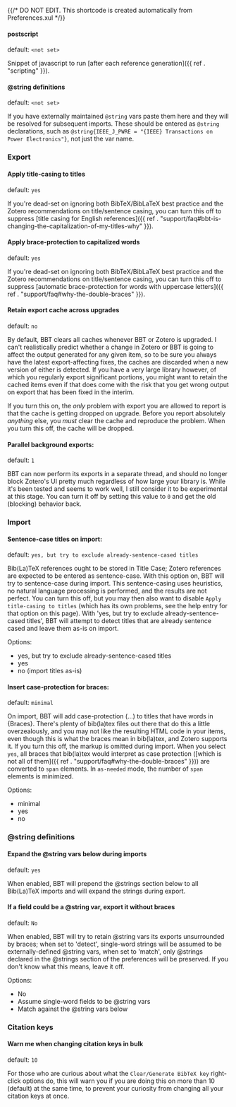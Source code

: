 {{/* DO NOT EDIT. This shortcode is created automatically from Preferences.xul */}}
#### postscript

default: `<not set>`

Snippet of javascript to run [after each reference generation]({{ ref . "scripting" }}).

#### @string definitions

default: `<not set>`

If you have externally maintained `@string` vars paste them here and they will be resolved for subsequent imports. These should be entered as `@string` declarations, such as `@string{IEEE_J_PWRE = "{IEEE} Transactions on Power Electronics"}`, not just the var name.

### Export

#### Apply title-casing to titles

default: `yes`

If you're dead-set on ignoring both BibTeX/BibLaTeX best practice and the Zotero recommendations on title/sentence
casing, you can turn this off to suppress [title casing for English references]({{ ref . "support/faq#bbt-is-changing-the-capitalization-of-my-titles-why" }}).

#### Apply brace-protection to capitalized words

default: `yes`

If you're dead-set on ignoring both BibTeX/BibLaTeX best practice and the Zotero recommendations on title/sentence
casing, you can turn this off to suppress [automatic brace-protection for words with uppercase letters]({{ ref . "support/faq#why-the-double-braces" }}).

#### Retain export cache across upgrades

default: `no`

By default, BBT clears all caches whenever BBT or Zotero is upgraded. I can't realistically predict whether a change in Zotero or BBT is going to affect the output
generated for any given item, so to be sure you always have the latest export-affecting fixes, the caches are discarded when a new version of either is detected. If you
have a very large library however, of which you regularly export significant portions, you might want to retain the cached items even if that does come with the risk that
you get wrong output on export that has been fixed in the interim.

If you turn this on, the *only* problem with export you are allowed to report is that the cache is getting dropped on upgrade. Before you report absolutely *anything* else, you *must*
clear the cache and reproduce the problem. When you turn this off, the cache will be dropped.

#### Parallel background exports:

default: `1`

BBT can now perform its exports in a separate thread, and should no longer block Zotero's UI pretty much regardless of how large your library is.
While it's been tested and seems to work well, I still consider it to be experimental at this stage. You can turn it off by setting this value to `0`
and get the old (blocking) behavior back.

### Import

#### Sentence-case titles on import:

default: `yes, but try to exclude already-sentence-cased titles`

Bib(La)TeX references ought to be stored in Title Case; Zotero references are expected to be entered as sentence-case. With this option on, BBT will try to sentence-case
during import. This sentence-casing uses heuristics, no natural language processing is performed, and the results are not perfect. You can turn this off, but you may then also want
to disable `Apply title-casing to titles` (which has its own problems, see the help entry for that option on this page). With 'yes, but try to exclude already-sentence-cased titles', BBT will attempt to detect
titles that are already sentence cased and leave them as-is on import.

Options:

* yes, but try to exclude already-sentence-cased titles
* yes
* no (import titles as-is)

#### Insert case-protection for braces:

default: `minimal`

On import, BBT will add case-protection (<span class="nocase">...<span>) to titles that have words in {Braces}. There's plenty of bib(la)tex files
out there that do this a little overzealously, and you may not like the resulting HTML code in your items, even though this is what the braces mean in bib(la)tex, and
Zotero supports it. If you turn this off, the markup is omitted during import. When you select `yes`, all braces that bib(la)tex would interpret as case protection ([which is
not all of them]({{ ref . "support/faq#why-the-double-braces" }})) are converted to `span` elements. In `as-needed` mode, the number of `span` elements is minimized.

Options:

* minimal
* yes
* no

### @string definitions

#### Expand the @string vars below during imports

default: `yes`

When enabled, BBT will prepend the @strings section below to all Bib(La)TeX imports and will expand the strings during export.

#### If a field could be a @string var, export it without braces

default: `No`

When enabled, BBT will try to retain @string vars its exports unsurrounded by braces; when set to 'detect', single-word strings will be assumed to be externally-defined @string vars,
when set to 'match', only @strings declared in the @strings section of the preferences will be preserved. If you don't know what this means, leave it off.

Options:

* No
* Assume single-word fields to be @string vars
* Match against the @string vars below

### Citation keys

#### Warn me when changing citation keys in bulk

default: `10`

For those who are curious about what the `Clear/Generate BibTeX key` right-click options do, this will warn
you if you are doing this on more than 10 (default) at the same time, to prevent your curiosity from changing
all your citation keys at once.


